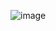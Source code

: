 ![image](https://github.com/mnovok/JuniorDev-React-Course/assets/92404788/1e03c9c0-2b8e-4c0a-9203-0f106fc0307a)
